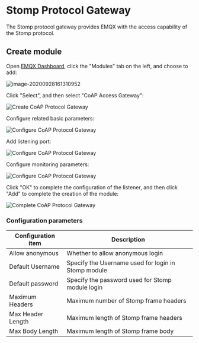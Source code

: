 # Stomp Protocol Gateway

The Stomp protocol gateway provides EMQX with the access capability of the Stomp protocol.

## Create module

Open [EMQX Dashboard](http://127.0.0.1:18083/#/modules), click the "Modules" tab on the left, and choose to add:

![image-20200928161310952](./assets/modules.png)

Click "Select", and then select "CoAP Access Gateway":

![Create CoAP Protocol Gateway](./assets/stomp_1.png)

Configure related basic parameters:

![Configure CoAP Protocol Gateway](./assets/stomp_2.png)

Add listening port:

![Configure CoAP Protocol Gateway](./assets/stomp_3.png)

Configure monitoring parameters:

![Configure CoAP Protocol Gateway](./assets/stomp_4.png)

Click "OK" to complete the configuration of the listener, and then click "Add" to complete the creation of the module:

![Complete CoAP Protocol Gateway](./assets/stomp_5.png)

### Configuration parameters

| Configuration item                | Description                                         |
| --------------------------------- | --------------------------------------------------- |
| Allow anonymous                   | Whether to allow anonymous login                    |
| Default Username                  | Specify the Username used for login in Stomp module |
| Default password                  | Specify the password used for Stomp module login    |
| Maximum Headers                   | Maximum number of Stomp frame headers               |
| Max Header Length                 | Maximum length of Stomp frame headers               |
| Max Body Length                   | Maximum length of Stomp frame body                  |
